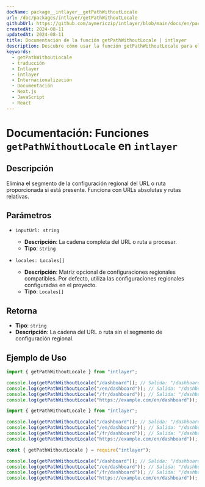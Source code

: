 ```yaml
---
docName: package__intlayer__getPathWithoutLocale
url: /doc/packages/intlayer/getPathWithoutLocale
githubUrl: https://github.com/aymericzip/intlayer/blob/main/docs/en/packages/intlayer/getPathWithoutLocale.md
createdAt: 2024-08-11
updatedAt: 2024-08-11
title: Documentación de la función getPathWithoutLocale | intlayer
description: Descubre cómo usar la función getPathWithoutLocale para el paquete intlayer
keywords:
  - getPathWithoutLocale
  - traducción
  - Intlayer
  - intlayer
  - Internacionalización
  - Documentación
  - Next.js
  - JavaScript
  - React
---
```


# Documentación: Funciones `getPathWithoutLocale` en `intlayer`

## Descripción

Elimina el segmento de la configuración regional del URL o ruta proporcionada si está presente. Funciona con URLs absolutas y rutas relativas.

## Parámetros

- `inputUrl: string`

  - **Descripción**: La cadena completa del URL o ruta a procesar.
  - **Tipo**: `string`

- `locales: Locales[]`
  - **Descripción**: Matriz opcional de configuraciones regionales compatibles. Por defecto, utiliza las configuraciones regionales configuradas en el proyecto.
  - **Tipo**: `Locales[]`

## Retorna

- **Tipo**: `string`
- **Descripción**: La cadena del URL o ruta sin el segmento de configuración regional.

## Ejemplo de Uso

```typescript codeFormat="typescript"
import { getPathWithoutLocale } from "intlayer";

console.log(getPathWithoutLocale("/dashboard")); // Salida: "/dashboard"
console.log(getPathWithoutLocale("/en/dashboard")); // Salida: "/dashboard"
console.log(getPathWithoutLocale("/fr/dashboard")); // Salida: "/dashboard"
console.log(getPathWithoutLocale("https://example.com/en/dashboard")); // Salida: "https://example.com/dashboard"
```

```javascript codeFormat="esm"
import { getPathWithoutLocale } from "intlayer";

console.log(getPathWithoutLocale("/dashboard")); // Salida: "/dashboard"
console.log(getPathWithoutLocale("/en/dashboard")); // Salida: "/dashboard"
console.log(getPathWithoutLocale("/fr/dashboard")); // Salida: "/dashboard"
console.log(getPathWithoutLocale("https://example.com/en/dashboard")); // Salida: "https://example.com/dashboard"
```

```javascript codeFormat="commonjs"
const { getPathWithoutLocale } = require("intlayer");

console.log(getPathWithoutLocale("/dashboard")); // Salida: "/dashboard"
console.log(getPathWithoutLocale("/en/dashboard")); // Salida: "/dashboard"
console.log(getPathWithoutLocale("/fr/dashboard")); // Salida: "/dashboard"
console.log(getPathWithoutLocale("https://example.com/en/dashboard")); // Salida: "https://example.com/dashboard"
```
